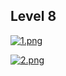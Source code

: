 ## Level 8

[![1.png](https://i.postimg.cc/02MsVwk5/1.png)](https://postimg.cc/CzgX1dn9)

[![2.png](https://i.postimg.cc/mgPyzTy5/2.png)](https://postimg.cc/zy1g4ZMC)
